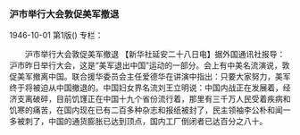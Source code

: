 ### 沪市举行大会敦促美军撤退

1946-10-01
第1版()
专栏：

　　沪市举行大会敦促美军撤退
    【新华社延安二十八日电】据外国通讯社报导：沪市昨日举行大会，这是“美军退出中国”运动的一部分。会上有中美名流演说，敦促美军撤离中国。联合援华委员会主任爱德华在讲演中指出：只要大家努力，美军终于将被迫从中国撤退的。中国妇女界名流刘王立明说：中国内战正在发展着，经济支离破碎，目前饥馑正在中国十九个省份流行着，那里有三千万人民受着疾病和饥寒的痛苦，在国内现在已有二百多种杂志和报纸被封了，民主领袖李公朴和闻一多被刺了，中国的通货膨胀已达到顶点，国内工厂倒闭者已达百分之八十。
